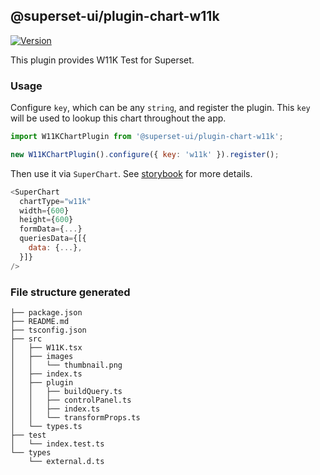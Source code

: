 ## @superset-ui/plugin-chart-w11k

[![Version](https://img.shields.io/npm/v/@superset-ui/plugin-chart-w11k.svg?style=flat-square)](https://www.npmjs.com/package/@superset-ui/plugin-chart-w11k)

This plugin provides W11K Test for Superset.

### Usage

Configure `key`, which can be any `string`, and register the plugin. This `key` will be used to
lookup this chart throughout the app.

```js
import W11KChartPlugin from '@superset-ui/plugin-chart-w11k';

new W11KChartPlugin().configure({ key: 'w11k' }).register();
```

Then use it via `SuperChart`. See
[storybook](https://apache-superset.github.io/superset-ui/?selectedKind=plugin-chart-w11k) for more
details.

```js
<SuperChart
  chartType="w11k"
  width={600}
  height={600}
  formData={...}
  queriesData={[{
    data: {...},
  }]}
/>
```

### File structure generated

```
├── package.json
├── README.md
├── tsconfig.json
├── src
│   ├── W11K.tsx
│   ├── images
│   │   └── thumbnail.png
│   ├── index.ts
│   ├── plugin
│   │   ├── buildQuery.ts
│   │   ├── controlPanel.ts
│   │   ├── index.ts
│   │   └── transformProps.ts
│   └── types.ts
├── test
│   └── index.test.ts
└── types
    └── external.d.ts
```
